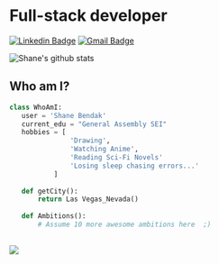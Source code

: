 # Full-stack developer

[![Linkedin Badge](https://img.shields.io/badge/-SLBendak-blue?style=flat-square&logo=Linkedin&logoColor=white&link=https://www.linkedin.com/in/slbendak/)](https://www.linkedin.com/in/slbendak/) [![Gmail Badge](https://img.shields.io/badge/-shanelbendak@gmail.com-c14438?style=flat-square&logo=Gmail&logoColor=white&link=mailto:shanelbendak@gmail.com)](mailto:shanelbbendak@gmail.com)

![Shane's github stats](https://github-readme-stats.vercel.app/api?username=SLBendak&theme=nightowl&show_icons=true)

 ## Who am I?
 ```python
 class WhoAmI:
 	user = 'Shane Bendak'
	current_edu = "General Assembly SEI"
	hobbies = [
				'Drawing',
				'Watching Anime',
				'Reading Sci-Fi Novels'
				'Losing sleep chasing errors...'
			]
	
	def getCity():
		return Las Vegas_Nevada()
	
	def Ambitions():
		# Assume 10 more awesome ambitions here  ;)
	
 ```


![](https://komarev.com/ghpvc/?username=SLBendak&color=blueviolet)
<!--
**SLBendak/SLBendak** is a ✨ _special_ ✨ repository because its `README.md` (this file) appears on your GitHub profile.

Here are some ideas to get you started:

- 🔭 I’m currently working on ...
- 🌱 I’m currently learning ...
- 👯 I’m looking to collaborate on ...
- 🤔 I’m looking for help with ...
- 💬 Ask me about ...
- 📫 How to reach me: ...
- 😄 Pronouns: ...
- ⚡ Fun fact: ...
-->

